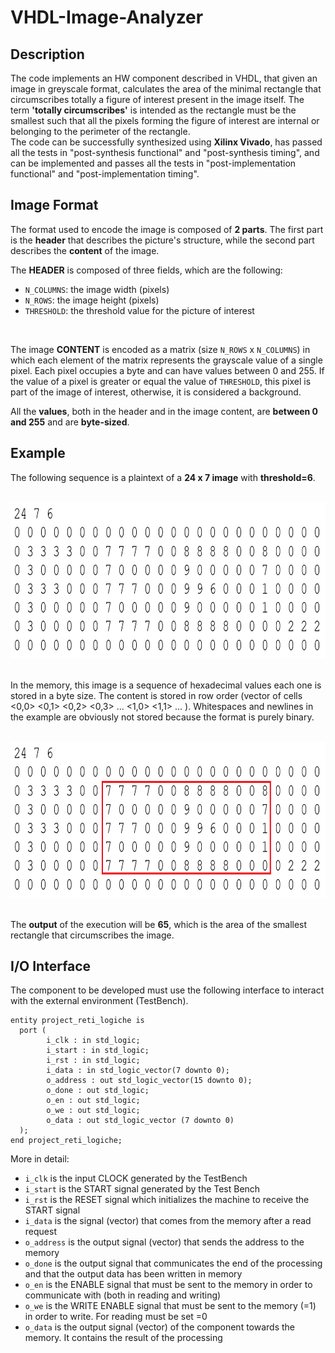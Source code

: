 # VHDL-Image-Analyzer

## Description
The code implements an HW component described in VHDL, that given an image in greyscale format, calculates the area of the minimal rectangle that circumscribes
totally a figure of interest present in the image itself. The term **__'totally circumscribes'__** is intended as the rectangle must be the smallest such that all the pixels forming the figure of interest are internal or belonging to the perimeter of the rectangle.
<br/>
The code can be successfully synthesized using **Xilinx Vivado**, has passed all the tests in "post-synthesis functional" and "post-synthesis timing", and can be implemented and passes all the tests in "post-implementation functional" and "post-implementation timing".

## Image Format
The format used to encode the image is composed of **2 parts**. The first part is the **__header__** that describes the picture's structure, while the second part describes the **__content__** of the image.
<br/>

The **__HEADER__** is composed of three fields, which are the following:
- `N_COLUMNS`: the image width (pixels)
- `N_ROWS`: the image height (pixels)
- `THRESHOLD`: the threshold value for the picture of interest
<br/>

The image **__CONTENT__** is encoded as a matrix (size `N_ROWS` x `N_COLUMNS`) in which each element of the matrix represents the grayscale value of a single pixel. Each pixel occupies a byte and can have values between 0 and 255. If the value of a pixel is greater or equal the value of `THRESHOLD`, this pixel is part of the image of interest, otherwise, it is considered a background.
<br/>

All the **__values__**, both in the header and in the image content, are **__between 0 and 255__** and are **__byte-sized__**.

## Example
The following sequence is a plaintext of a **24 x 7 image** with **threshold=6**.

<br/>
<center><img src="/img/ex1.jpg" height="250px"></img></center>
<br/>

In the memory, this image is a sequence of hexadecimal values each one is stored in a byte size. The content is stored in row order (vector of cells <0,0> <0,1> <0,2> <0,3> ... <1,0> <1,1> ... ). Whitespaces and newlines in the example are obviously not stored because the format is purely binary.

<br/>
<center><img src="/img/ex2.jpg" height="250px"></img></center>
<br/>

The **output** of the execution will be **65**, which is the area of the smallest rectangle that circumscribes the image.

## I/O Interface
The component to be developed must use the following interface to interact with the external environment (TestBench).

```
entity project_reti_logiche is
  port (
        i_clk : in std_logic;
        i_start : in std_logic;
        i_rst : in std_logic;
        i_data : in std_logic_vector(7 downto 0);
        o_address : out std_logic_vector(15 downto 0);
        o_done : out std_logic;
        o_en : out std_logic;
        o_we : out std_logic;
        o_data : out std_logic_vector (7 downto 0)
  );
end project_reti_logiche;        
```

More in detail:
- `i_clk` is the input CLOCK generated by the TestBench
- `i_start` is the START signal generated by the Test Bench
- `i_rst` is the RESET signal which initializes the machine to receive the START signal
- `i_data` is the signal (vector) that comes from the memory after a read request
- `o_address` is the output signal (vector)  that sends the address to the memory
- `o_done` is the output signal that communicates the end of the processing and that the output data has been written in memory
- `o_en` is the ENABLE signal that must be sent to the memory in order to communicate with (both in reading and writing)
- `o_we` is the WRITE ENABLE signal that must be sent to the memory (=1) in order to write. For reading must be set =0
- `o_data` is the output signal (vector) of the component towards the memory. It contains the result of the processing
